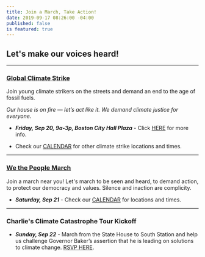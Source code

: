 ```yaml
---
title: Join a March, Take Action!
date: 2019-09-17 08:26:00 -04:00
published: false
is featured: true
---
```


## Let's make our voices heard!
---

### [Global Climate Strike](https://globalclimatestrike.net/usa/)

Join young climate strikers on the streets and demand an end to the age of fossil fuels.

*Our house is on fire — let’s act like it. We demand climate justice for everyone.*

* ***Friday, Sep 20, 9a-3p, Boston City Hall Plaza*** - Click [HERE](bit.ly/boston-climate-strike) for more info.

* Check our [CALENDAR](http://www.indivisibleacton.org/calendar.html)  for other climate strike locations and times.

---

### [We the People March](https://www.wethepeoplemarch2019.org)

Join a march near you!  Let's march to be seen and heard, to demand action, to protect our democracy and values.  Silence and inaction are complicity.

* ***Saturday, Sep 21*** - Check our [CALENDAR](http://www.indivisibleacton.org/calendar.html) for locations and times.  

---

### Charlie's Climate Catastrophe Tour Kickoff

* ***Sunday, Sep 22*** - March from the State House to South Station and help us challenge Governor Baker’s assertion that he is leading on solutions to climate change.  [RSVP HERE](https://actionnetwork.org/events/charlies-march-from-the-state-house-to-weymouth/).